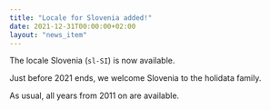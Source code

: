```yaml
---
title: "Locale for Slovenia added!"
date: 2021-12-31T00:00:00+02:00
layout: "news_item"
---
```


The locale Slovenia (`sl-SI`) is now available.
<!--more-->
Just before 2021 ends, we welcome Slovenia to the holidata family.

As usual, all years from 2011 on are available.
